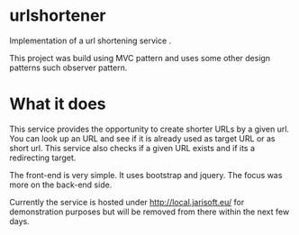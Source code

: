 # urlshortener
Implementation of a url shortening service . 

This project was build using MVC pattern and uses some other design patterns such observer pattern. 

# What it does
This service provides the opportunity to create shorter URLs by a given url.
You can look up an URL and see if it is already used as target URL or as short url. 
This service also checks if a given URL exists and if its a redirecting target. 


The front-end is very simple. It uses bootstrap and jquery. The focus was more on the back-end side. 

Currently the service is hosted under http://local.jarisoft.eu/ for demonstration purposes 
but will be removed from there within the next few days.
